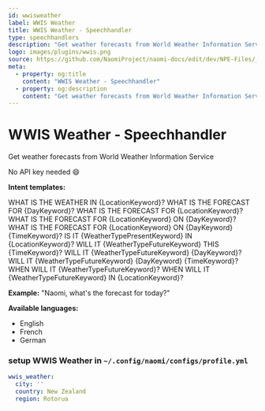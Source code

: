 ```yaml
---
id: wwisweather
label: WWIS Weather
title: WWIS Weather - Speechhandler
type: speechhandlers
description: "Get weather forecasts from World Weather Information Service"
logo: images/plugins/wwis.png
source: https://github.com/NaomiProject/naomi-docs/edit/dev/NPE-Files/_plugins_speechhandlers/WWIS-Weather/readme.md
meta:
  - property: og:title
    content: "WWIS Weather - Speechhandler"
  - property: og:description
    content: "Get weather forecasts from World Weather Information Service"
---
```



# WWIS Weather - Speechhandler <Badge text="Included"/>

<PluginLogo/> 

Get weather forecasts from World Weather Information Service

No API key needed :smile:

**Intent templates:**

 WHAT IS THE WEATHER IN {LocationKeyword}?
 WHAT IS THE FORECAST FOR {DayKeyword}?
 WHAT IS THE FORECAST FOR {LocationKeyword}?
 WHAT IS THE FORECAST FOR {LocationKeyword} ON {DayKeyword}?
 WHAT IS THE FORECAST FOR {LocationKeyword} ON {DayKeyword} {TimeKeyword}?
 IS IT {WeatherTypePresentKeyword} IN {LocationKeyword}?
 WILL IT {WeatherTypeFutureKeyword} THIS {TimeKeyword}?
 WILL IT {WeatherTypeFutureKeyword} {DayKeyword}?
 WILL IT {WeatherTypeFutureKeyword} {DayKeyword} {TimeKeyword}?
 WHEN WILL IT {WeatherTypeFutureKeyword}?
 WHEN WILL IT {WeatherTypeFutureKeyword} IN {LocationKeyword}?

**Example:** "Naomi, what's the forecast for today?"

**Available languages:**

* English
* French
* German

### setup WWIS Weather in `~/.config/naomi/configs/profile.yml`

```yaml
wwis_weather:
  city: ''
  country: New Zealand
  region: Rotorua
```

<EditPageLink/>